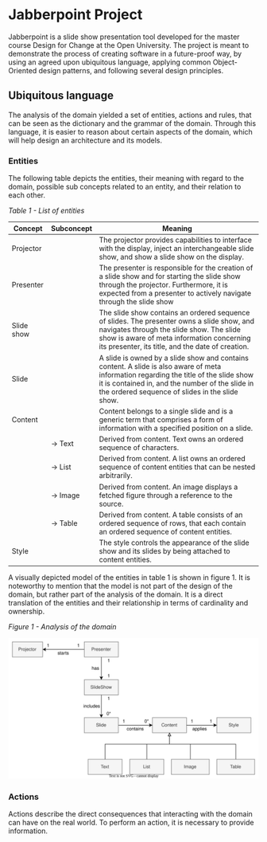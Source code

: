 # Jabberpoint Project
Jabberpoint is a slide show presentation tool developed for the master course Design for Change at the Open University. The project is meant to demonstrate the process of creating software in a future-proof way, by using an agreed upon ubiquitous language, applying common Object-Oriented design patterns, and following several design principles.

## Ubiquitous language
The analysis of the domain yielded a set of entities, actions and rules, that can be seen as the dictionary and the grammar of the domain. Through this language, it is easier to reason about certain aspects of the domain, which will help design an architecture and its models. 

### Entities
The following table depicts the entities, their meaning with regard to the domain, possible sub concepts related to an entity, and their relation to each other.

_Table 1 - List of entities_

| Concept    | Subconcept   | Meaning                                                                                                                                                                                                                                     |
|------------|--------------|---------------------------------------------------------------------------------------------------------------------------------------------------------------------------------------------------------------------------------------------|
| Projector  |              | The projector provides capabilities to interface with the display, inject an interchangeable slide show, and show a slide show on the display.                                                                                              |
| Presenter  |              | The presenter is responsible for the creation of a slide show and for starting the slide show through the projector. Furthermore, it is expected from a presenter to actively navigate through the slide show                               |
| Slide show |              | The slide show contains an ordered sequence of slides. The presenter owns a slide show, and navigates through the slide show. The slide show is aware of meta information concerning its presenter, its title, and the date of creation.    |
| Slide      |              | A slide is owned by a slide show and contains content. A slide is also aware of meta information regarding the title of the slide show it is contained in, and the number of the slide in the ordered sequence of slides in the slide show. |
| Content    |              | Content belongs to a single slide and is a generic term that comprises a form of information with a specified position on a slide.                                                                                                          |
|            | &rarr; Text  | Derived from content. Text owns an ordered sequence of characters.                                                                                                                                                                          |
|            | &rarr; List  | Derived from content. A list owns an ordered sequence of content entities that can be nested arbitrarily.                                                                                                                                   |
|            | &rarr; Image | Derived from content. An image displays a fetched figure through a reference to the source.                                                                                                                                                 |
|            | &rarr; Table | Derived from content. A table consists of an ordered sequence of rows, that each contain an ordered sequence of content entities.                                                                                                           |
| Style      |              | The style controls the appearance of the slide show and its slides by being attached to content entities.                                                                                                                                   |

A visually depicted model of the entities in table 1 is shown in figure 1. It is noteworthy to mention that the model is not part of the design of the domain, but rather part of the analysis of the domain. It is a direct translation of the entities and their relationship in terms of cardinality and ownership. 

_Figure 1 - Analysis of the domain_

![Domain model](resources/DFC_domain_model.svg)

### Actions
Actions describe the direct consequences that interacting with the domain can have on the real world. To perform an action, it is necessary to provide information.  
